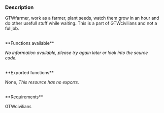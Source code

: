 ### Description
GTWfarmer, work as a farmer, plant seeds, watch them grow in an hour and do other usefull stuff while waiting. This is a part of GTWcivilians and not a ful job. 

<br>
**Functions available**

_No information available, please try again later or look into the source code._

<br>
**Exported functions**

None, _This resource has no exports._


<br>
**Requirements**

GTWcivilians
